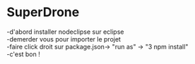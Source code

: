 SuperDrone
===================

-d'abord installer nodeclipse sur eclipse  
-demerder vous pour importer le projet  
-faire click droit sur package.json-> "run as" -> "3   npm install"  
-c'est bon !  